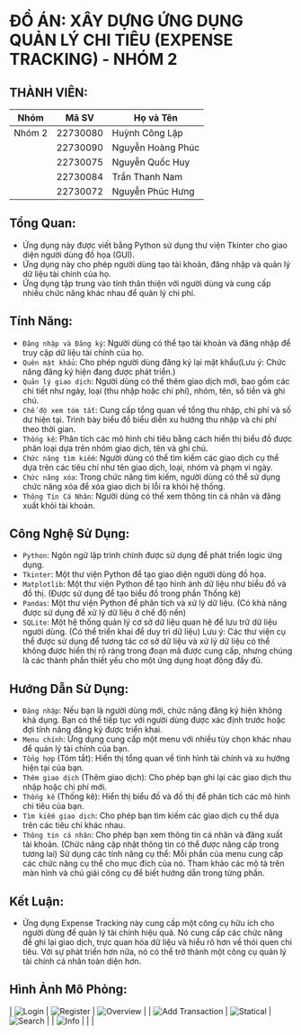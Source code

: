# ĐỒ ÁN: XÂY DỰNG ỨNG DỤNG QUẢN LÝ CHI TIÊU (EXPENSE TRACKING) - NHÓM 2

## THÀNH VIÊN:
| Nhóm   | Mã SV   | Họ và Tên        |
|--------|---------|------------------|
| Nhóm 2 | 22730080 | Huỳnh Công Lập   |
|        | 22730090 | Nguyễn Hoàng Phúc|
|        | 22730075 | Nguyễn Quốc Huy  |
|        | 22730084 | Trần Thanh Nam   |
|        | 22730072 | Nguyễn Phúc Hưng |

## Tổng Quan:
- Ứng dụng này được viết bằng Python sử dụng thư viện Tkinter cho giao diện người dùng đồ họa (GUI).
- Ứng dụng này cho phép người dùng tạo tài khoản, đăng nhập và quản lý dữ liệu tài chính của họ.
- Ứng dụng tập trung vào tính thân thiện với người dùng và cung cấp nhiều chức năng khác nhau để quản lý chi phí.

## Tính Năng:
- `Đăng nhập và Đăng ký`: Người dùng có thể tạo tài khoản và đăng nhập để truy cập dữ liệu tài chính của họ. 
- `Quên mật khẩu`: Cho phép người dùng đăng ký lại mật khẩu(Lưu ý: Chức năng đăng ký hiện đang được phát triển.)
- `Quản lý giao dịch`: Người dùng có thể thêm giao dịch mới, bao gồm các chi tiết như ngày, loại (thu nhập hoặc chi phí), nhóm, tên, số tiền và ghi chú.
- `Chế độ xem tóm tắt`: Cung cấp tổng quan về tổng thu nhập, chi phí và số dư hiện tại. Trình bày biểu đồ biểu diễn xu hướng thu nhập và chi phí theo thời gian.
- `Thống kê`: Phân tích các mô hình chi tiêu bằng cách hiển thị biểu đồ được phân loại dựa trên nhóm giao dịch, tên và ghi chú.
- `Chức năng tìm kiếm`: Người dùng có thể tìm kiếm các giao dịch cụ thể dựa trên các tiêu chí như tên giao dịch, loại, nhóm và phạm vi ngày.
- `Chức năng xóa`: Trong chức năng tìm kiếm, người dùng có thể sử dụng chức năng xóa để xóa giao dịch bị lỗi ra khỏi hệ thống.
- `Thông Tin Cá Nhân`: Người dùng có thể xem thông tin cá nhân và đăng xuất khỏi tài khoản.

## Công Nghệ Sử Dụng:
- `Python`: Ngôn ngữ lập trình chính được sử dụng để phát triển logic ứng dụng.
- `Tkinter`: Một thư viện Python để tạo giao diện người dùng đồ họa.
- `Matplotlib`: Một thư viện Python để tạo hình ảnh dữ liệu như biểu đồ và đồ thị. (Được sử dụng để tạo biểu đồ trong phần Thống kê)
- `Pandas`: Một thư viện Python để phân tích và xử lý dữ liệu. (Có khả năng được sử dụng để xử lý dữ liệu ở chế độ nền)
- `SQLite`: Một hệ thống quản lý cơ sở dữ liệu quan hệ để lưu trữ dữ liệu người dùng. (Có thể triển khai để duy trì dữ liệu)
Lưu ý: Các thư viện cụ thể được sử dụng để tương tác cơ sở dữ liệu và xử lý dữ liệu có thể không được hiển thị rõ ràng trong đoạn mã được cung cấp, nhưng chúng là các thành phần thiết yếu cho một ứng dụng hoạt động đầy đủ.

## Hướng Dẫn Sử Dụng:
- `Đăng nhập`: Nếu bạn là người dùng mới, chức năng đăng ký hiện không khả dụng. Bạn có thể tiếp tục với người dùng được xác định trước hoặc đợi tính năng đăng ký được triển khai.
- `Menu chính`: Ứng dụng cung cấp một menu với nhiều tùy chọn khác nhau để quản lý tài chính của bạn.
- `Tổng hợp` (Tóm tắt): Hiển thị tổng quan về tình hình tài chính và xu hướng hiện tại của bạn.
- `Thêm giao dịch` (Thêm giao dịch): Cho phép bạn ghi lại các giao dịch thu nhập hoặc chi phí mới.
- `Thống kê` (Thống kê): Hiển thị biểu đồ và đồ thị để phân tích các mô hình chi tiêu của bạn.
- `Tìm kiếm giao dịch`: Cho phép bạn tìm kiếm các giao dịch cụ thể dựa trên các tiêu chí khác nhau.
- `Thông tin cá nhân`: Cho phép bạn xem thông tin cá nhân và đăng xuất tài khoản. (Chức năng cập nhật thông tin có thể được nâng cấp trong tương lai)
Sử dụng các tính năng cụ thể: Mỗi phần của menu cung cấp các chức năng cụ thể cho mục đích của nó. Tham khảo các mô tả trên màn hình và chú giải công cụ để biết hướng dẫn trong từng phần.

## Kết Luận:
- Ứng dụng Expense Tracking này cung cấp một công cụ hữu ích cho người dùng để quản lý tài chính hiệu quả. Nó cung cấp các chức năng để ghi lại giao dịch, trực quan hóa dữ liệu và hiểu rõ hơn về thói quen chi tiêu. Với sự phát triển hơn nữa, nó có thể trở thành một công cụ quản lý tài chính cá nhân toàn diện hơn.

## Hình Ảnh Mô Phỏng:
| ![Login](App_Image/Login.png) | ![Register](App_Image/Register.png) | ![Overview](App_Image/Overview.png) |
| ![Add Transaction](App_Image/AddTrans.png) | ![Statical](App_Image/Stats.png) | ![Search](App_Image/Search.png) |
| ![Info](App_Image/info.png) |  |  |